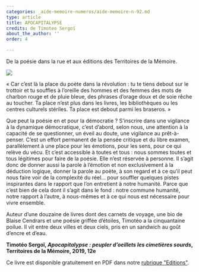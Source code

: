 ```yaml
---
categories: _aide-memoire-numeros/aide-memoire-n-92.md
type: article
title: APOCAPITALYPSE
credits: de Timoteo Sergoï
about_the_author: ''
order: 4

---
```

De la poésie dans la rue et aux éditions des Territoires de la Mémoire.

![](https://www.territoires-memoire.be/assets/uploads/p.2-3_APOCAPITALYPSE.jpg)

«&nbsp;Car c’est là la place du poète dans la révolution : tu te tiens debout sur le trottoir et tu souffles à l’oreille des hommes et des femmes des mots de charbon rouge et de pluie bleue, des phrases d’orage doux et de soie rêche au toucher. Ta place n’est plus dans les livres, les bibliothèques ou les centres culturels stériles. Ta place est debout parmi les braseros.&nbsp;»

Que peut la poésie en et pour la démocratie&nbsp;? S’inscrire dans une vigilance à la dynamique démocratique, c’est d’abord, selon nous, une attention à la capacité de se questionner, un éveil au doute, une vigilance au prêt-à-penser. C’est un effort permanent de la pensée critique et du libre examen, parallèlement à une place pour les émotions, pour les sens, pour ce qui relève du vécu. Et c’est accessible à toutes et tous : nous sommes toutes et tous légitimes pour faire de la poésie. Elle n’est réservée à personne. Il s’agit donc de donner aussi la parole à l’émotion et non exclusivement à la déduction logique, donner la parole au poète, à son regard et à ce qu’il peut nous faire voir de la complexité du réel… pour souffler quelques pistes inspirantes dans le rapport que l’on entretient à notre humanité. Parce que c’est bien de cela dont il s’agit dans le fond : notre commune humanité, notre rapport à l’autre, à nous-mêmes et à ce qui nous est nécessaire pour vivre ensemble.

Auteur d’une douzaine de livres dont des carnets de voyage, une bio de Blaise Cendrars et une poésie griffée d’étoiles, Timotéo a la cinquantaine poilue. Il vit entre deux villes et deux ciels, pris en un sandwich au goût d’encre et d’eau.

**Timotéo Sergoï, _Apocapitalypse : peupler d’oeillets les cimetières sourds_, Territoires de la Mémoire, 2019, 12e**

Ce livre est disponible gratuitement en PDF dans notre [rubrique "Editions"](https://www.territoires-memoire.be/editions#collection-points-d-encrage).